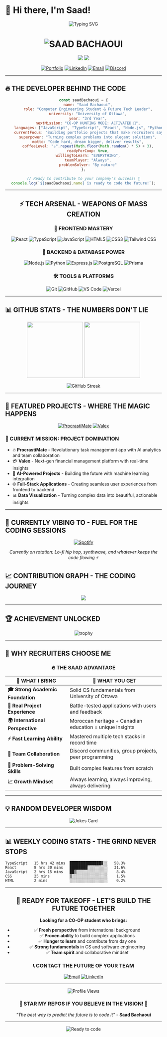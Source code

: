 # 👋 Hi there, I'm Saad!

<div align="center">
  
  ![Typing SVG](https://readme-typing-svg.herokuapp.com?font=Fira+Code&weight=600&size=24&pause=1000&color=00FFFF&center=true&vCenter=true&width=800&height=80&lines=💻+COMPUTER+ENGINEERING+STUDENT;🎯+BUILDING+THE+FUTURE+ONE+LINE+AT+A+TIME;🔥+READY+TO+REVOLUTIONIZE+YOUR+COMPANY;⚡+TURNING+COFFEE+INTO+CODE+SINCE+2021)

  <h1>
    <img src="https://readme-typing-svg.herokuapp.com?font=Orbitron&weight=900&size=40&pause=2000&color=FF6B35&center=true&vCenter=true&width=600&lines=S+A+A+D+.+B+A+C+H+A+O+U+I" alt="SAAD BACHAOUI" />
  </h1>

  <p>
    <img src="https://img.shields.io/badge/🎓_Computer_Engineering-University_of_Ottawa-FF6B35?style=for-the-badge&labelColor=000000" />
    <img src="https://img.shields.io/badge/📍_Ottawa-Canada-FF6B35?style=for-the-badge&labelColor=000000" />
  </p>
  
  [![Portfolio](https://img.shields.io/badge/🌟_PORTFOLIO-FF6B35?style=for-the-badge&logo=react&logoColor=white&labelColor=000000)](https://saad647504.github.io/my-portfolio/)
  [![LinkedIn](https://img.shields.io/badge/💼_LINKEDIN-0077B5?style=for-the-badge&logo=linkedin&logoColor=white&labelColor=000000)](https://www.linkedin.com/in/saad-bachaoui-b1323633b/)
  [![Email](https://img.shields.io/badge/✉️_EMAIL-D14836?style=for-the-badge&logo=gmail&logoColor=white&labelColor=000000)](mailto:sbach081@uottawa.ca)
  [![Discord](https://img.shields.io/badge/🎮_DISCORD-5865F2?style=for-the-badge&logo=discord&logoColor=white&labelColor=000000)](https://discord.com/users/saad04___)
  
</div>

---

## 🔥 THE DEVELOPER BEHIND THE CODE

<div align="center">

```javascript
const saadBachaoui = {
    name: "Saad Bachaoui",
    role: "Computer Engineering Student & Future Tech Leader",
    university: "University of Ottawa",
    year: "3rd Year",
    nextMission: "CO-OP HUNTING MODE: ACTIVATED 🎯",
    languages: ["JavaScript", "TypeScript", "React", "Node.js", "Python"],
    currentFocus: "Building portfolio projects that make recruiters say WOW",
    superpower: "Turning complex problems into elegant solutions",
    motto: "Code hard, dream bigger, deliver results",
    coffeeLevel: "☕".repeat(Math.floor(Math.random() * 5) + 3),
    readyForCoop: true,
    willingToLearn: "EVERYTHING",
    teamPlayer: "Always",
    problemSolver: "By nature"
};

// Ready to contribute to your company's success! 🚀
console.log(`${saadBachaoui.name} is ready to code the future!`);
```

</div>

---

<div align="center">

## ⚡ TECH ARSENAL - WEAPONS OF MASS CREATION

### 🎯 FRONTEND MASTERY
![React](https://img.shields.io/badge/React-20232A?style=for-the-badge&logo=react&logoColor=61DAFB)
![TypeScript](https://img.shields.io/badge/TypeScript-007ACC?style=for-the-badge&logo=typescript&logoColor=white)
![JavaScript](https://img.shields.io/badge/JavaScript-F7DF1E?style=for-the-badge&logo=javascript&logoColor=black)
![HTML5](https://img.shields.io/badge/HTML5-E34F26?style=for-the-badge&logo=html5&logoColor=white)
![CSS3](https://img.shields.io/badge/CSS3-1572B6?style=for-the-badge&logo=css3&logoColor=white)
![Tailwind CSS](https://img.shields.io/badge/Tailwind_CSS-38B2AC?style=for-the-badge&logo=tailwind-css&logoColor=white)

### 🔧 BACKEND & DATABASE POWER
![Node.js](https://img.shields.io/badge/Node.js-43853D?style=for-the-badge&logo=node.js&logoColor=white)
![Python](https://img.shields.io/badge/Python-3776AB?style=for-the-badge&logo=python&logoColor=white)
![Express.js](https://img.shields.io/badge/Express.js-404D59?style=for-the-badge&logo=express&logoColor=white)
![PostgreSQL](https://img.shields.io/badge/PostgreSQL-316192?style=for-the-badge&logo=postgresql&logoColor=white)
![Prisma](https://img.shields.io/badge/Prisma-3982CE?style=for-the-badge&logo=Prisma&logoColor=white)

### 🛠️ TOOLS & PLATFORMS
![Git](https://img.shields.io/badge/Git-F05032?style=for-the-badge&logo=git&logoColor=white)
![GitHub](https://img.shields.io/badge/GitHub-100000?style=for-the-badge&logo=github&logoColor=white)
![VS Code](https://img.shields.io/badge/Visual_Studio_Code-0078D4?style=for-the-badge&logo=visual%20studio%20code&logoColor=white)
![Vercel](https://img.shields.io/badge/Vercel-000000?style=for-the-badge&logo=vercel&logoColor=white)

</div>

---

## 📊 GITHUB STATS - THE NUMBERS DON'T LIE

<div align="center">
  <img height="180em" src="https://github-readme-stats.vercel.app/api?username=Saad647504&show_icons=true&theme=radical&include_all_commits=true&count_private=true&bg_color=0D1117&title_color=FF6B35&text_color=FFFFFF&icon_color=00FFFF"/>
  <img height="180em" src="https://github-readme-stats.vercel.app/api/top-langs/?username=Saad647504&layout=compact&langs_count=8&theme=radical&bg_color=0D1117&title_color=FF6B35&text_color=FFFFFF"/>
</div>

<div align="center">
  
  ![GitHub Streak](https://streak-stats.demolab.com/?user=Saad647504&theme=radical&background=0D1117&stroke=FF6B35&ring=00FFFF&fire=FF6B35&currStreakLabel=00FFFF)
  
</div>

---

## 🎯 FEATURED PROJECTS - WHERE THE MAGIC HAPPENS

<div align="center">

[![ProcrastiMate](https://github-readme-stats.vercel.app/api/pin/?username=Saad647504&repo=procrastimate&theme=radical&bg_color=0D1117&title_color=FF6B35&text_color=FFFFFF&icon_color=00FFFF)](https://github.com/Saad647504/procrastimate)
[![Valex](https://github-readme-stats.vercel.app/api/pin/?username=Saad647504&repo=valex&theme=radical&bg_color=0D1117&title_color=FF6B35&text_color=FFFFFF&icon_color=00FFFF)](https://github.com/Saad647504/valex)

</div>

### 🚀 CURRENT MISSION: PROJECT DOMINATION

- 🔥 **ProcrastiMate** - Revolutionary task management app with AI analytics and team collaboration
- 💳 **Valex** - Next-gen financial management platform with real-time insights  
- 🤖 **AI-Powered Projects** - Building the future with machine learning integration
- 🌐 **Full-Stack Applications** - Creating seamless user experiences from frontend to backend
- 📊 **Data Visualization** - Turning complex data into beautiful, actionable insights

---

## 🎵 CURRENTLY VIBING TO - FUEL FOR THE CODING SESSIONS
<div align="center">
  
  [![Spotify](https://img.shields.io/badge/🎵_My_Coding_Playlist-1DB954?style=for-the-badge&logo=spotify&logoColor=white&labelColor=000000)](https://open.spotify.com/user/saad0404)
  
  *Currently on rotation: Lo-fi hip hop, synthwave, and whatever keeps the code flowing* ⚡
  
</div>

## 📈 CONTRIBUTION GRAPH - THE CODING JOURNEY

<div align="center">
  <img src="https://github-readme-activity-graph.vercel.app/graph?username=Saad647504&theme=react-dark&bg_color=0D1117&color=FF6B35&line=00FFFF&point=FFFFFF&area=true&hide_border=true" />
</div>

---

## 🏆 ACHIEVEMENT UNLOCKED

<div align="center">
  
  ![trophy](https://github-profile-trophy.vercel.app/?username=Saad647504&theme=radical&no-frame=false&no-bg=false&margin-w=4&title=Stars,Followers,Commits,Repositories,MultipleLang)
  
</div>

---

## 🎯 WHY RECRUITERS CHOOSE ME

<div align="center">

### 🔥 THE SAAD ADVANTAGE

| 💪 **WHAT I BRING** | 🚀 **WHAT YOU GET** |
|---------------------|---------------------|
| **🎓 Strong Academic Foundation** | Solid CS fundamentals from University of Ottawa |
| **💼 Real Project Experience** | Battle-tested applications with users and feedback |
| **🌍 International Perspective** | Moroccan heritage + Canadian education = unique insights |
| **⚡ Fast Learning Ability** | Mastered multiple tech stacks in record time |
| **🤝 Team Collaboration** | Discord communities, group projects, peer programming |
| **🔧 Problem-Solving Skills** | Built complex features from scratch |
| **📈 Growth Mindset** | Always learning, always improving, always delivering |

</div>

---

## 💡 RANDOM DEVELOPER WISDOM

<div align="center">
  
  ![Jokes Card](https://readme-jokes.vercel.app/api?theme=radical&bgColor=0D1117&textColor=FFFFFF&codeColor=FF6B35)
  
</div>

---

## 📊 WEEKLY CODING STATS - THE GRIND NEVER STOPS

```text
TypeScript   15 hrs 42 mins  ██████████████▓░░   58.3% 
React        8 hrs 30 mins   ████████░░░░░░░░░   31.6% 
JavaScript   2 hrs 15 mins   ██▒░░░░░░░░░░░░░░    8.4% 
CSS          25 mins         ▒░░░░░░░░░░░░░░░░    1.5% 
HTML         2 mins          ░░░░░░░░░░░░░░░░░    0.2%
```

---

<div align="center">

## 🎯 READY FOR TAKEOFF - LET'S BUILD THE FUTURE TOGETHER

**Looking for a CO-OP student who brings:**
- ✅ **Fresh perspective** from international background
- ✅ **Proven ability** to build complex applications
- ✅ **Hunger to learn** and contribute from day one
- ✅ **Strong fundamentals** in CS and software engineering
- ✅ **Team spirit** and collaborative mindset

### 📞 CONTACT THE FUTURE OF YOUR TEAM

[![Email](https://img.shields.io/badge/HIRE_ME-sbach081@uottawa.ca-FF6B35?style=for-the-badge&logo=gmail&logoColor=white&labelColor=000000)](mailto:sbach081@uottawa.ca)
[![LinkedIn](https://img.shields.io/badge/CONNECT_NOW-LinkedIn-0077B5?style=for-the-badge&logo=linkedin&logoColor=white&labelColor=000000)](https://www.linkedin.com/in/saad-bachaoui-b1323633b/)

---

![Profile Views](https://komarev.com/ghpvc/?username=Saad647504&color=FF6B35&style=for-the-badge&label=FUTURE+COLLEAGUES+VISITED)

### 🌟 STAR MY REPOS IF YOU BELIEVE IN THE VISION! 🌟

*"The best way to predict the future is to code it"* - **Saad Bachaoui**

</div>

---

<div align="center">
  
  <!-- FINAL CALL TO ACTION -->
  <img src="https://readme-typing-svg.herokuapp.com?font=Orbitron&weight=700&size=20&pause=3000&color=00FFFF&center=true&vCenter=true&width=600&lines=READY+TO+CHANGE+THE+WORLD%2C+ONE+LINE+AT+A+TIME;NEXT+CO-OP%3A+YOUR+COMPANY+%3F" alt="Ready to code" />
  
</div>
